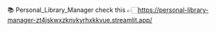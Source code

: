 📚 Personal_Library_Manager check this 👉🏻https://personal-library-manager-zt4jskwxzknvkyrhxkkvue.streamlit.app/
